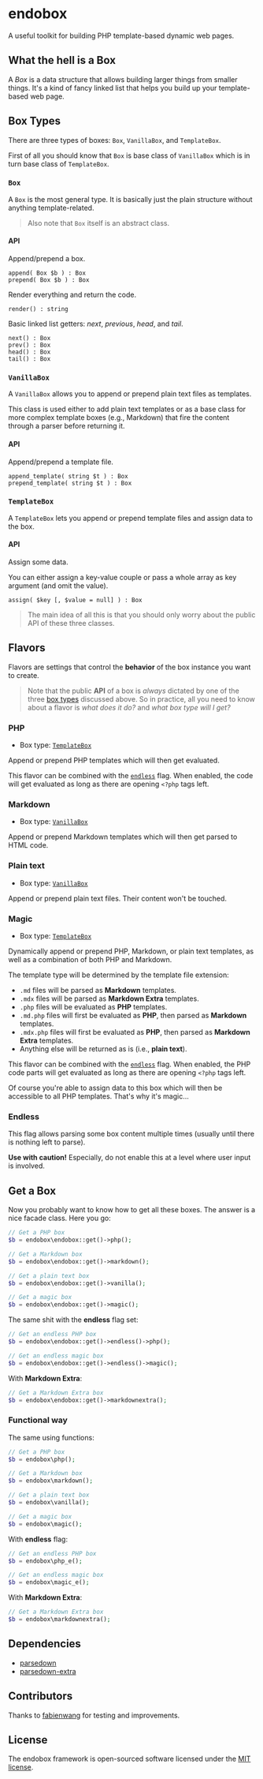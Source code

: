# endobox

A useful toolkit for building PHP template-based dynamic web pages.

## What the hell is a Box

A _Box_ is a data structure that allows building larger things from smaller things.
It's a kind of fancy linked list that helps you build up your template-based web page.

## Box Types

There are three types of boxes: `Box`, `VanillaBox`, and `TemplateBox`.

First of all you should know that `Box` is base class of `VanillaBox` which is in turn base class of `TemplateBox`.

### `Box`

A `Box` is the most general type. It is basically just the plain structure without anything template-related.

> Also note that `Box` itself is an abstract class.

#### API

Append/prepend a box.

```
append( Box $b ) : Box
prepend( Box $b ) : Box
```

Render everything and return the code.

```
render() : string
```

Basic linked list getters: _next_, _previous_, _head_, and _tail_.

```
next() : Box
prev() : Box
head() : Box
tail() : Box
```

### `VanillaBox`

A `VanillaBox` allows you to append or prepend plain text files as templates.

This class is used either to add plain text templates or as a base class for more complex template boxes
(e.g., Markdown) that fire the content through a parser before returning it.

#### API

Append/prepend a template file.

```
append_template( string $t ) : Box
prepend_template( string $t ) : Box
```

### `TemplateBox`

A `TemplateBox` lets you append or prepend template files and assign data to the box.

#### API

Assign some data.

You can either assign a key-value couple or pass a whole array as key argument (and omit the value).

```
assign( $key [, $value = null] ) : Box
```

> The main idea of all this is that you should only worry about the public API of these three classes.

## Flavors

Flavors are settings that control the __behavior__ of the box instance you want to create.

> Note that the public __API__ of a box is _always_ dictated by one of the three
[box types](#box-types) discussed above.
So in practice, all you need to know about a flavor is _what does it do?_ and _what box type will I get?_

### PHP

- Box type: [`TemplateBox`](#templatebox)

Append or prepend PHP templates which will then get evaluated.

This flavor can be combined with the [`endless`](#endless) flag. When enabled,
the code will get evaluated as long as there are opening `<?php` tags left.

### Markdown

- Box type: [`VanillaBox`](#vanillabox)

Append or prepend Markdown templates which will then get parsed to HTML code.

### Plain text

- Box type: [`VanillaBox`](#vanillabox)

Append or prepend plain text files. Their content won't be touched.

### Magic

- Box type: [`TemplateBox`](#vanillabox)

Dynamically append or prepend PHP, Markdown, or plain text templates, as well as a combination of both PHP and Markdown.

The template type will be determined by the template file extension:
- `.md` files will be parsed as __Markdown__ templates.
- `.mdx` files will be parsed as __Markdown Extra__ templates.
- `.php` files will be evaluated as __PHP__ templates.
- `.md.php` files will first be evaluated as __PHP__, then parsed as __Markdown__ templates.
- `.mdx.php` files will first be evaluated as __PHP__, then parsed as __Markdown__ __Extra__ templates.
- Anything else will be returned as is (i.e., __plain text__).

This flavor can be combined with the [`endless`](#endless) flag. When enabled,
the PHP code parts will get evaluated as long as there are opening `<?php` tags left.

Of course you're able to assign data to this box which will then be accessible to all PHP templates.
That's why it's magic...

### Endless

This flag allows parsing some box content multiple times (usually until there is nothing left to parse).

__Use with caution!__ Especially, do not enable this at a level where user input is involved.

## Get a Box

Now you probably want to know how to get all these boxes. The answer is a nice facade class. Here you go:

```php
// Get a PHP box
$b = endobox\endobox::get()->php();
```

```php
// Get a Markdown box
$b = endobox\endobox::get()->markdown();
```

```php
// Get a plain text box
$b = endobox\endobox::get()->vanilla();
```

```php
// Get a magic box
$b = endobox\endobox::get()->magic();
```

The same shit with the __endless__ flag set:

```php
// Get an endless PHP box
$b = endobox\endobox::get()->endless()->php();
```

```php
// Get an endless magic box
$b = endobox\endobox::get()->endless()->magic();
```

With __Markdown Extra__:

```php
// Get a Markdown Extra box
$b = endobox\endobox::get()->markdownextra();
```

### Functional way

The same using functions:

```php
// Get a PHP box
$b = endobox\php();
```

```php
// Get a Markdown box
$b = endobox\markdown();
```

```php
// Get a plain text box
$b = endobox\vanilla();
```

```php
// Get a magic box
$b = endobox\magic();
```

With __endless__ flag:

```php
// Get an endless PHP box
$b = endobox\php_e();
```

```php
// Get an endless magic box
$b = endobox\magic_e();
```

With __Markdown Extra__:

```php
// Get a Markdown Extra box
$b = endobox\markdownextra();
```

## Dependencies

- [parsedown](https://github.com/erusev/parsedown)
- [parsedown-extra](https://github.com/erusev/parsedown-extra)

## Contributors

Thanks to [fabienwang](https://github.com/fabienwang) for testing and improvements.

## License

The endobox framework is open-sourced software licensed under the [MIT license](LICENSE).
